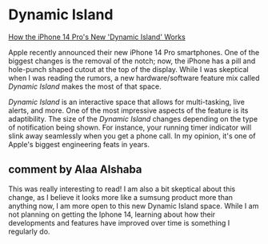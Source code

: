 # Dynamic Island

[How the iPhone 14 Pro's New 'Dynamic Island' Works](https://www.macrumors.com/2022/09/08/iphone-14-pro-dynamic-island/)

Apple recently announced their new iPhone 14 Pro smartphones. One of the biggest changes is the removal of the notch; now, the iPhone has a pill and hole-punch shaped cutout at the top of the display. While I was skeptical when I was reading the rumors, a new hardware/software feature mix called *Dynamic Island* makes the most of that space.

*Dynamic Island* is an interactive space that allows for multi-tasking, live alerts, and more. One of the most impressive aspects of the feature is its adaptibility. The size of the *Dynamic Island* changes depending on the type of notification being shown. For instance, your running timer indicator will slink away seamlessly when you get a phone call. In my opinion, it's one of Apple's biggest engineering feats in years.

## comment by Alaa Alshaba 

This was really interesting to read! I am also a bit skeptical about this change, as I believe it looks more like a sumsung product more than anything now, I am more open to this new Dynamic Island space. While I am not planning on getting the Iphone 14, learning about how their developments and features have improved over time is something I regularly do.